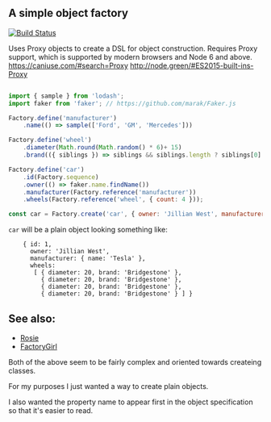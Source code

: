## A simple object factory

[![Build Status](https://travis-ci.org/nathanstitt/object-factory-bot.svg?branch=master)](https://travis-ci.org/nathanstitt/object-factory-bot)

Uses Proxy objects to create a DSL for object construction.  Requires Proxy support, which is supported by modern browsers and Node 6 and above.  https://caniuse.com/#search=Proxy http://node.green/#ES2015-built-ins-Proxy

```javascript

import { sample } from 'lodash';
import faker from 'faker'; // https://github.com/marak/Faker.js

Factory.define('manufacturer')
    .name(() => sample(['Ford', 'GM', 'Mercedes']))

Factory.define('wheel')
    .diameter(Math.round(Math.random() * 6)+ 15)
    .brand(({ siblings }) => siblings && siblings.length ? siblings[0].brand : sample(['Firestone', 'Cooper', 'Bridgestone']));

Factory.define('car')
    .id(Factory.sequence)
    .owner(() => faker.name.findName())
    .manufacturer(Factory.reference('manufacturer'))
    .wheels(Factory.reference('wheel', { count: 4 }));

const car = Factory.create('car', { owner: 'Jillian West', manufacturer: { name: 'Tesla' } });
```


`car` will be a plain object looking something like:
```
    { id: 1,
      owner: 'Jillian West',
      manufacturer: { name: 'Tesla' },
      wheels:
       [ { diameter: 20, brand: 'Bridgestone' },
         { diameter: 20, brand: 'Bridgestone' },
         { diameter: 20, brand: 'Bridgestone' },
         { diameter: 20, brand: 'Bridgestone' } ] }
```


## See also:

 * [Rosie](https://github.com/rosiejs/rosie)
 * [FactoryGirl](https://github.com/aexmachina/factory-girl)


Both of the above seem to be fairly complex and oriented towards createing classes.

For my purposes I just wanted a way to create plain objects.

I also wanted the property name to appear first in the object specification so that it's easier to read.
